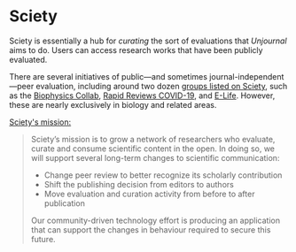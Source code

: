 # Sciety

Sciety is essentially a hub for _curating_ the sort of evaluations that _Unjournal_ aims to do. Users can access research works that have been publicly evaluated.

There are several initiatives of public—and sometimes journal-independent—peer evaluation, including around two dozen [groups listed on Sciety](https://sciety.org/groups), such as the [Biophysics Collab](https://sciety.org/groups/biophysics-colab/lists), [Rapid Reviews COVID-19](https://sciety.org/groups/rapid-reviews-covid-19/lists), and [E-Life](https://sciety.org/groups/elife/lists). However, these are nearly exclusively in biology and related areas.

[Sciety's mission:](https://sciety.org/about)

> Sciety’s mission is to grow a network of researchers who evaluate, curate and consume scientific content in the open. In doing so, we will support several long-term changes to scientific communication:
>
> * Change peer review to better recognize its scholarly contribution
> * Shift the publishing decision from editors to authors
> * Move evaluation and curation activity from before to after publication
>
> Our community-driven technology effort is producing an application that can support the changes in behaviour required to secure this future.
